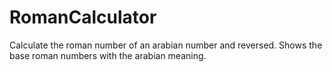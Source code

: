 RomanCalculator
===============

Calculate the roman number of an arabian number and reversed. Shows the base roman numbers with the arabian meaning.